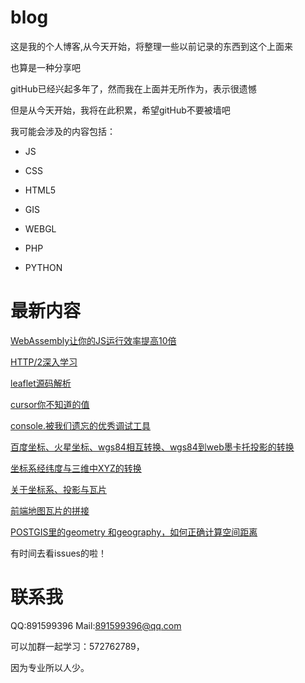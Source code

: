# blog

这是我的个人博客,从今天开始，将整理一些以前记录的东西到这个上面来

也算是一种分享吧

gitHub已经兴起多年了，然而我在上面并无所作为，表示很遗憾

但是从今天开始，我将在此积累，希望gitHub不要被墙吧

我可能会涉及的内容包括：

* JS

* CSS

* HTML5

* GIS

* WEBGL

* PHP

* PYTHON

# 最新内容

[WebAssembly让你的JS运行效率提高10倍](https://github.com/liujiusheng/blog/issues/115)

[HTTP/2深入学习](https://github.com/liujiusheng/blog/issues/87)

[leaflet源码解析](https://github.com/liujiusheng/blog/issues/3)

[cursor你不知道的值](https://github.com/liujiusheng/blog/issues/7)

[console.被我们遗忘的优秀调试工具](https://github.com/liujiusheng/blog/issues/15)

[百度坐标、火星坐标、wgs84相互转换、wgs84到web墨卡托投影的转换](https://github.com/liujiusheng/blog/issues/36)

[坐标系经纬度与三维中XYZ的转换](https://github.com/liujiusheng/blog/issues/138)

[关于坐标系、投影与瓦片](https://github.com/liujiusheng/blog/issues/178)

[前端地图瓦片的拼接](https://github.com/liujiusheng/blog/issues/54)

[POSTGIS里的geometry 和geography，如何正确计算空间距离](https://github.com/liujiusheng/blog/issues/197)

有时间去看issues的啦！

# 联系我
QQ:891599396
Mail:891599396@qq.com

可以加群一起学习：572762789，

因为专业所以人少。

